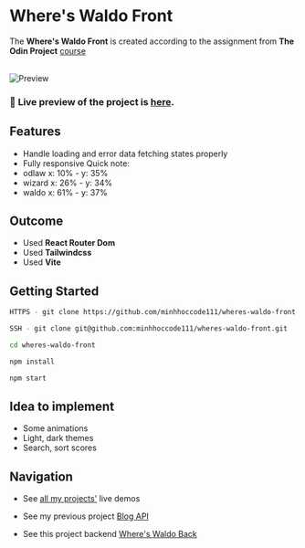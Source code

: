 # Where's Waldo Front

The **Where's Waldo Front** is created according to the assignment from **The Odin Project** [course](https://www.theodinproject.com/lessons/nodejs-where-s-waldo-a-photo-tagging-app)
<br>
<br>

![Preview](public/)

### 🔗 **Live preview** of the project is [here](https://minhhoccode.vercel.app/).

## **Features**

- Handle loading and error data fetching states properly
- Fully responsive
  <!-- - Beautiful UI ^^ -->
  Quick note:
- odlaw x: 10% - y: 35%
- wizard x: 26% - y: 34%
- waldo x: 61% - y: 37%

## **Outcome**

- Used **React Router Dom**
- Used **Tailwindcss**
- Used **Vite**

## **Getting Started**

```bash
HTTPS - git clone https://github.com/minhhoccode111/wheres-waldo-front.git

SSH - git clone git@github.com:minhhoccode111/wheres-waldo-front.git

cd wheres-waldo-front

npm install

npm start
```

## **Idea to implement**

- Some animations
- Light, dark themes
- Search, sort scores

## **Navigation**

- See [all my projects'](https://github.com/minhhoccode111/all-projects-live-demos) live demos

* See my previous project [Blog API](https://github.com/minhhoccode111/personal-portfolio)

* See this project backend [Where's Waldo Back](https://github.com/minhhoccode111/wheres-waldo-back)

<!-- * See my next project []() -->
